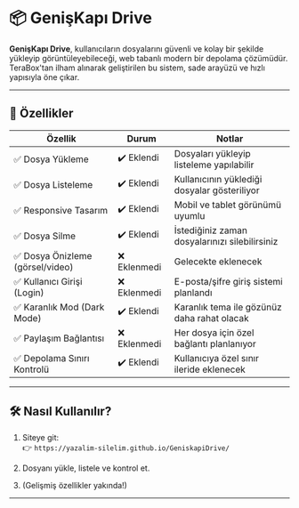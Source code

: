 # 📦 GenişKapı Drive

**GenişKapı Drive**, kullanıcıların dosyalarını güvenli ve kolay bir şekilde yükleyip görüntüleyebileceği, web tabanlı modern bir depolama çözümüdür. TeraBox'tan ilham alınarak geliştirilen bu sistem, sade arayüzü ve hızlı yapısıyla öne çıkar.

---

## 🚀 Özellikler

| Özellik                         | Durum       | Notlar                                  |
|---------------------------------|-------------|------------------------------------------|
| ✅ Dosya Yükleme                | ✔️ Eklendi  | Dosyaları yükleyip listeleme yapılabilir |
| ✅ Dosya Listeleme              | ✔️ Eklendi  | Kullanıcının yüklediği dosyalar gösteriliyor |
| ✅ Responsive Tasarım           | ✔️ Eklendi  | Mobil ve tablet görünümü uyumlu           |
| ✅ Dosya Silme                  | ✔️ Eklendi  | İstediğiniz zaman dosyalarınızı silebilirsiniz|                              |
| ✅ Dosya Önizleme (görsel/video)| ❌ Eklenmedi | Gelecekte eklenecek                       |
| ✅ Kullanıcı Girişi (Login)     | ❌ Eklenmedi | E-posta/şifre giriş sistemi planlandı     |
| ✅ Karanlık Mod (Dark Mode)     | ✔️ Eklendi | Karanlık tema ile gözünüz daha rahat olacak     |
| ✅ Paylaşım Bağlantısı          | ❌ Eklenmedi | Her dosya için özel bağlantı planlanıyor  |
| ✅ Depolama Sınırı Kontrolü     | ✔️ Eklendi | Kullanıcıya özel sınır ileride eklenecek  |

---

## 🛠️ Nasıl Kullanılır?

1. Siteye git:  
   👉 `https://yazalim-silelim.github.io/GeniskapiDrive/`

2. Dosyanı yükle, listele ve kontrol et.

3. (Gelişmiş özellikler yakında!)

---
